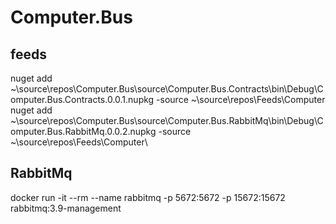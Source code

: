 # Computer.Bus

## feeds
nuget add ~\source\repos\Computer.Bus\source\Computer.Bus.Contracts\bin\Debug\Computer.Bus.Contracts.0.0.1.nupkg -source ~\source\repos\Feeds\Computer\
nuget add ~\source\repos\Computer.Bus\source\Computer.Bus.RabbitMq\bin\Debug\Computer.Bus.RabbitMq.0.0.2.nupkg -source ~\source\repos\Feeds\Computer\

## RabbitMq
docker run -it --rm --name rabbitmq -p 5672:5672 -p 15672:15672 rabbitmq:3.9-management